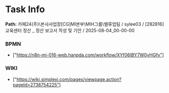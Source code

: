 # Task Info

**Path:** 카페24(주)\본사사업장\[CG]MI본부\MIH그룹\밸류업팀 / sylee03 / [282816] 교육센터 정산 _ 정산 보고서 작성 및 기안 / 2025-08-04_00-00-00

### BPMN
- ["https://n8n-mi-016-web.hanpda.com/workflow/XYf06IBY7W0vHGfv"]

### WIKI
- ["https://wiki.simplexi.com/pages/viewpage.action?pageId=2738754225"]

